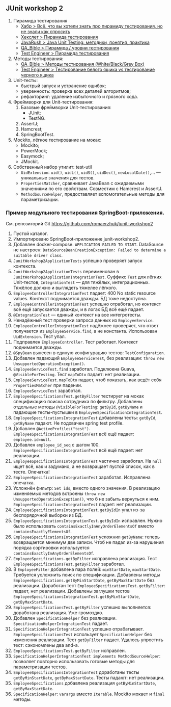 ## JUnit workshop 2

1. Пирамида тестирования
    * [Хабр > Всё, что вы хотели знать про пирамиду тестирования, но не знали как спросить](https://habr.com/ru/articles/788212/)
    * [Хекслет > Пирамида тестирования](https://ru.hexlet.io/courses/testing-phase/lessons/testing-pyramid/theory_unit)
    * [JavaRush > Java Unit Testing: методики, понятия, практика](https://javarush.com/groups/posts/2500-vse-o-unit-testing-metodiki-ponjatija-praktika)
    * [QA_Bible > Пирамида / уровни тестирования](https://vladislaveremeev.gitbook.io/qa_bible/vidy-metody-urovni-testirovaniya/piramida-urovni-testirovaniya-test-pyramid-testing-levels)
    * [Test Engineer > Пирамида тестирования](https://testengineer.ru/testing-pyramid/)
2. Методы тестирования:
    * [QA_Bible > Методы тестирования (White/Black/Grey Box)](https://vladislaveremeev.gitbook.io/qa_bible/vidy-metody-urovni-testirovaniya/metody-testirovaniya-white-black-grey-box)
    * [Test Engineer > Тестирование белого ящика vs тестирование черного ящика](https://testengineer.ru/testirovanie-belogo-chernogo-yashchika/)
3. Unit-тесты:
    * быстрый запуск и устранение ошибок;
    * уверенность: проверка всех деталей алгоритмов;
    * рефакторинг: удаление избыточного и грязного кода.
4. Фреймворки для Unit-тестирования:
    1. Базовые фреймворки Unit-тестирования:
        * JUnit;
        * TestNG.
    2. AssertJ;
    3. Hamcrest;
    4. SpringBootTest.
5. Mockito, лёгкое тестирование на моках:
    * Mockito;
    * PowerMock;
    * Easymock;
    * JMockit.
6. Собственный набор утилит: test-util
    * `UidExtension`: `uid()`, `uidL()`, `uidS()`, `uidDec()`, `newLocalDate()`,... — уникальные значения для тестов.
    * `PropertiesMatcher`, сравнивает JavaBean с ожидаемыми значениями по его свойствам. Совместим с Hamcrest и AssertJ.
    * `MethodSourceHelper`, предоставляет вспомогательные методы для параметризации.

### Пример модульного тестирования SpringBoot-приложения.

См. репозиторий Git https://github.com/romaerzhuk/junit-workshop2

1. Пустой каталог.
2. Импортировано SpringBoot-приложение junit-workshop2.
3. Добавлен docker-compose. `APPLICATION FAILED TO START`.
   DataSource не настроен: `DataSourceBeanCreationException: Failed to determine a suitable driver class`.
4. `JunitWorkshop2ApplicationTests` успешно проверяет запуск контекста.
5. `JunitWorkshop2ApplicationTests` переименован в `JunitWorkshop2ApplicationIntegrationTest`.
   Суффикс `Test` для лёгких Unit-тестов, `IntegrationTest` — для тяжёлых, интеграционных.
   Тяжёлое должно и выглядеть тяжелее лёгкого.
6. `EmployeeControllerIntegrationTest` падает: 400 No static resource values. Контекст поднимается дважды. БД тоже недоступна.
7. `EmployeeControllerIntegrationTest` успешно отработал, но контекст всё ещё запускается дважды, и в логах БД всё ещё падает.
8. `@IntegrationTest` — единый контекст на все интегротесты.
9. Ненадёжный тест проверки запроса данных из `EmployeeService`.
10. `EmployeeControllerIntegrationTest` надёжнее проверяет, что ответ получается из `EmployeeService.find`, а не константа.
    Использован `UidExtension`. Тест упал.
11. Подправлен `EmployeeController`. Тест работает. Контекст поднимается дважды.
12. `@SpyBean` вынесен в единую конфигурацию тестов: `TestConfiguration`.
13. Добавлен падающий `EmployeeServiceTest`, без реализации: `throw new UnsupportedOperationException()`.
14. `EmployeeServiceTest.find` заработал. Подклюена Guava, `@VisibleForTesting`. Тест `mapToDto` падает: нет реализации.
15. `EmployeeServiceTest.mapToDto` падает, чтоб показать, как ведёт себя `PropertiesMatcher` при падении.
16. `EmployeeServiceTest` заработал.
17. `EmployeeSpecificationsTest.getByFilter` тестирует на моках спецификацию поиска сотрудника по фильтру.
    Добавлены отдельные методы `@VisibleForTesting`: `getById`, `getByName` и падающие тесты-пустышки в `EmployeeSpecificationIntegrationTest`.
18. `EmployeeSpecificationsIntegrationTest` добавлены тесты: `getById`, `getByName` падают. Не подхвачен spring test profile.
19. Добавлен `@ActiveProfiles("test")`. `EmployeeSpecificationsIntegrationTest` всё ещё падает: `employee.id=null`.
20. Добавлен `employee_id_seq` с шагом 100. `EmployeeSpecificationsIntegrationTest` всё ещё падает: нет реализации.
21. `EmployeeSpecificationsIntegrationTest` частично заработал.
    На `null` ищет всё, как и задумано, а не возвращает пустой список, как в тесте. Опечатка!
22. `EmployeeSpecificationsIntegrationTest` заработал. Исправлена опечатка.
23. Усложнён фильтр: `Set ids`, вместо одного значения.
    В реализацию изменяемых методов встроены `throw new UnsupportedOperationException()`, что б не забыть вернуться к ним.
    `EmployeeSpecificationsIntegrationTest` падает: нет реализации.
24. `EmployeeSpecificationsIntegrationTest.getByIdIn` упал из-за беспорядочной выборки из БД.
25. `EmployeeSpecificationsIntegrationTest.getByIdIn` исправлен.
    Нужно было использовать `containsExactlyInAnyOrderElementsOf` вместо `containsExactlyElementsOf`.
26. `EmployeeSpecificationsIntegrationTest` усложнил `getByName`: теперь возвращается минимум две записи.
    Чтоб не падал из-за нарушения порядка сортировки используется `containsExactlyInAnyOrderElementsOf`.
27. `EmployeeSpecifications.getByFilter` исправлена реализация. Тест `EmployeeSpecificationsTest.getByFilter` заработал.
28. В `EmployeeFilter` добавлена пара полей: `minStartDate`, `maxStartDate`.
    Требуется усложнить поиск по спецификации. Добавлены методы `EmployeeSpecifications.getByMinStartDate`, `getByMaxStartDate` без реализации.
    Доработан тест `EmployeeSpecificationsTest.getByFilter`: падает, нет реализации.
    Добавлены заглушки тестов `EmployeeSpecificationsIntegrationTest.getByMinStartDate`, `getByMaxStartDate`.
29. `EmployeeSpecificationsTest.getByFilter` успешно выполняется: доработана реализация. Уже громоздко.
30. Добавлен `SpecificationHelper` без реализации. `SpecificationHelperIntegrationTest` падает.
31. `SpecificationHelperIntegrationTest` успешно отрабатывает. `EmployeeSpecificationsTest` использует `SpecificationHelper` без изменения реализации.
    Тест `getByFilter` падает. Удалось упростить тест: сэкономлены два and-а.
32. `EmployeeSpecificationsTest.getByFilter` исправлен.
33. `SpecificationHelperIntegrationTest implements MethodSourceHelper`: позволяет повторно использовать готовые методы для параметризации тестов.
34. `EmployeeSpecificationsIntegrationTest` доработаны тесты `getByMinStartDate`, `getByMaxStartDate`. Тесты падают: нет реализации.
35. `EmployeeSpecifications` добавлена реализация `getByMinStartDate`, `getByMaxStartDate`.
36. `SpecificationHelper`: `varargs` вместо `Iterable`. Mockito мокает и `final` методы.